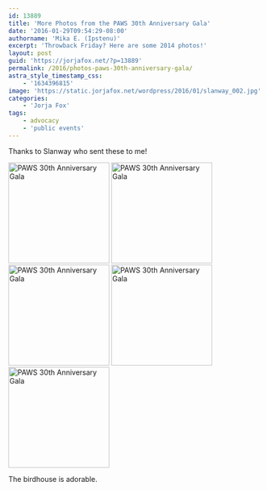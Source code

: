 ```yaml
---
id: 13889
title: 'More Photos from the PAWS 30th Anniversary Gala'
date: '2016-01-29T09:54:29-08:00'
authorname: 'Mika E. (Ipstenu)'
excerpt: 'Throwback Friday? Here are some 2014 photos!'
layout: post
guid: 'https://jorjafox.net/?p=13889'
permalink: /2016/photos-paws-30th-anniversary-gala/
astra_style_timestamp_css:
    - '1634396815'
image: 'https://static.jorjafox.net/wordpress/2016/01/slanway_002.jpg'
categories:
    - 'Jorja Fox'
tags:
    - advocacy
    - 'public events'
---
```


Thanks to Slanway who sent these to me!

<a class="cboxElement" title="PAWS 30th Anniversary Gala" href="https://jorjafox.net/gallery/pub/animals/20141108-paws/slanway_002.jpg" rel="showcase"><img src="https://jorjafox.net/gallery/cache/pub/animals/20141108-paws/slanway_002_200_cw200_ch200_thumb.jpg" alt="PAWS 30th Anniversary Gala" width="200" height="200" /></a> <a class="cboxElement" title="PAWS 30th Anniversary Gala" href="https://jorjafox.net/gallery/pub/animals/20141108-paws/slanway_003.jpg" rel="showcase"><img src="https://jorjafox.net/gallery/cache/pub/animals/20141108-paws/slanway_003_200_cw200_ch200_thumb.jpg" alt="PAWS 30th Anniversary Gala" width="200" height="200" /></a> <a class="cboxElement" title="PAWS 30th Anniversary Gala" href="https://jorjafox.net/gallery/pub/animals/20141108-paws/slanway_004.jpg" rel="showcase"><img src="https://jorjafox.net/gallery/cache/pub/animals/20141108-paws/slanway_004_200_cw200_ch200_thumb.jpg" alt="PAWS 30th Anniversary Gala" width="200" height="200" /></a> <a class="cboxElement" title="PAWS 30th Anniversary Gala" href="https://jorjafox.net/gallery/pub/animals/20141108-paws/slanway_005.jpg" rel="showcase"><img src="https://jorjafox.net/gallery/cache/pub/animals/20141108-paws/slanway_005_200_cw200_ch200_thumb.jpg" alt="PAWS 30th Anniversary Gala" width="200" height="200" /></a> <a class="cboxElement" title="PAWS 30th Anniversary Gala" href="https://jorjafox.net/gallery/pub/animals/20141108-paws/slanway_006.jpg" rel="showcase"><img src="https://jorjafox.net/gallery/cache/pub/animals/20141108-paws/slanway_006_200_cw200_ch200_thumb.jpg" alt="PAWS 30th Anniversary Gala" width="200" height="200" /></a>

The birdhouse is adorable.
